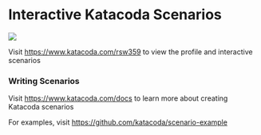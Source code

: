 # Interactive Katacoda Scenarios

[![](http://shields.katacoda.com/katacoda/rsw359/count.svg)](https://www.katacoda.com/rsw359 "Get your profile on Katacoda.com")

Visit https://www.katacoda.com/rsw359 to view the profile and interactive scenarios

### Writing Scenarios
Visit https://www.katacoda.com/docs to learn more about creating Katacoda scenarios

For examples, visit https://github.com/katacoda/scenario-example
